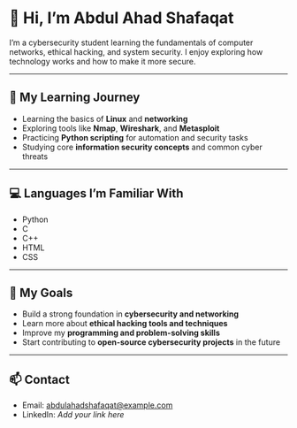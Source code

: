 # 👋 Hi, I’m Abdul Ahad Shafaqat

I’m a cybersecurity student learning the fundamentals of computer networks, ethical hacking, and system security. I enjoy exploring how technology works and how to make it more secure.

---

## 🧠 My Learning Journey
- Learning the basics of **Linux** and **networking**  
- Exploring tools like **Nmap**, **Wireshark**, and **Metasploit**  
- Practicing **Python scripting** for automation and security tasks  
- Studying core **information security concepts** and common cyber threats

---

## 💻 Languages I’m Familiar With
- Python  
- C  
- C++  
- HTML  
- CSS  

---

## 🎯 My Goals
- Build a strong foundation in **cybersecurity and networking**  
- Learn more about **ethical hacking tools and techniques**  
- Improve my **programming and problem-solving skills**  
- Start contributing to **open-source cybersecurity projects** in the future

---

## 📫 Contact
- Email: abdulahadshafaqat@example.com  
- LinkedIn: _Add your link here_

